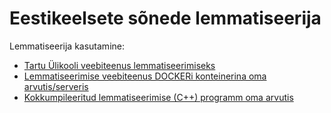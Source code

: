 # Eestikeelsete sõnede lemmatiseerija

Lemmatiseerija kasutamine:

* [Tartu Ülikooli veebiteenus lemmatiseerimiseks](https://github.com/estnltk/smart-search/blob/main/lemmatiseerija/README-CLOUD.md)
* [Lemmatiseerimise veebiteenus DOCKERi konteinerina oma arvutis/serveris](https://github.com/estnltk/smart-search/blob/main/lemmatiseerija/README-LOCAL.md)
* [Kokkumpileeritud lemmatiseerimise (C++) programm oma arvutis](https://github.com/Filosoft/vabamorf/blob/master/apps/cmdline/vmetltjson/LOEMIND.md)